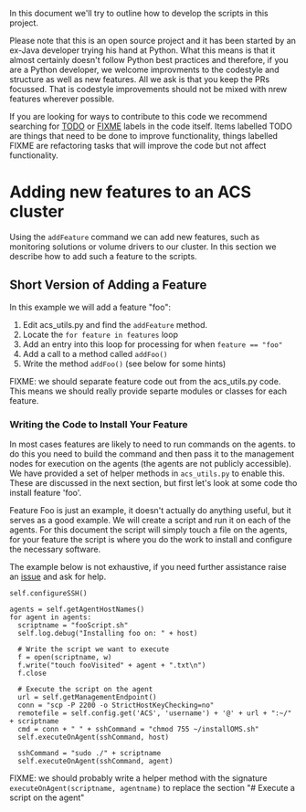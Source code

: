 In this document we'll try to outline how to develop the scripts in
this project. 

Please note that this is an open source project and it has been
started by an ex-Java developer trying his hand at Python. What this
means is that it almost certainly doesn't follow Python best practices
and therefore, if you are a Python developer, we welcome improvments
to the codestyle and structure as well as new features. All we ask is
that you keep the PRs focussed. That is codestyle improvements should
not be mixed with nrew features wherever possible.

If you are looking for ways to contribute to this code we recommend
searching for
[TODO](https://github.com/rgardler/acs-scripts/search?utf8=%E2%9C%93&q=TODO)
or
[FIXME](https://github.com/rgardler/acs-scripts/search?utf8=%E2%9C%93&q=FIXME)
labels in the code itself. Items labelled TODO are things that need to
be done to improve functionality, things labelled FIXME are
refactoring tasks that will improve the code but not affect
functionality.

# Adding new features to an ACS cluster

Using the `addFeature` command we can add new features, such as
monitoring solutions or volume drivers to our cluster. In this section
we describe how to add such a feature to the scripts.

## Short Version of Adding a Feature

In this example we will add a feature "foo":

  1. Edit acs_utils.py and find the `addFeature` method.
  2. Locate the `for feature in features` loop
  3. Add an entry into this loop for processing for when `feature == "foo"`
  4. Add a call to a method called `addFoo()`
  5. Write the method `addFoo()` (see below for some hints)

FIXME: we should separate feature code out from the acs_utils.py
code. This means we should really provide separte modules or classes
for each feature.

### Writing the Code to Install Your Feature

In most cases features are likely to need to run commands on the
agents. to do this you need to build the command and then pass it to
the management nodes for execution on the agents (the agents are not
publicly accessible). We have provided a set of helper methods in
`acs_utils.py` to enable this. These are discussed in the next
section, but first let's look at some code tho install feature 'foo'.

Feature Foo is just an example, it doesn't actually do anything
useful, but it serves as a good example. We will create a script and
run it on each of the agents. For this document the script will simply
touch a file on the agents, for your feature the script is where you
do the work to install and configure the necessary software. 

The example below is not exhaustive, if you need further assistance
raise an [issue](https://github.com/rgardler/acs-scripts/issues) and
ask for help.

```
self.configureSSH()

agents = self.getAgentHostNames()
for agent in agents:
  scriptname = "fooScript.sh"
  self.log.debug("Installing foo on: " + host)

  # Write the script we want to execute
  f = open(scriptname, w)
  f.write("touch fooVisited" + agent + ".txt\n")
  f.close

  # Execute the script on the agent
  url = self.getManagementEndpoint()
  conn = "scp -P 2200 -o StrictHostKeyChecking=no"
  remotefile = self.config.get('ACS', 'username') + '@' + url + ":~/" + scriptname
  cmd = conn + " " + sshCommand = "chmod 755 ~/installOMS.sh"
  self.executeOnAgent(sshCommand, host)

  sshCommand = "sudo ./" + scriptname
  self.executeOnAgent(sshCommand, agent)

```

FIXME: we should probably write a helper method with the signature
`executeOnAgent(scriptname, agentname)` to replace the section "#
Execute a script on the agent"

